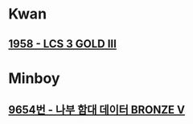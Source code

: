 # Kwan
## [1958 - LCS 3 GOLD III](https://www.acmicpc.net/problem/1958)

# Minboy 
## [9654번 - 나부 함대 데이터 BRONZE V](https://www.acmicpc.net/problem/9654)
